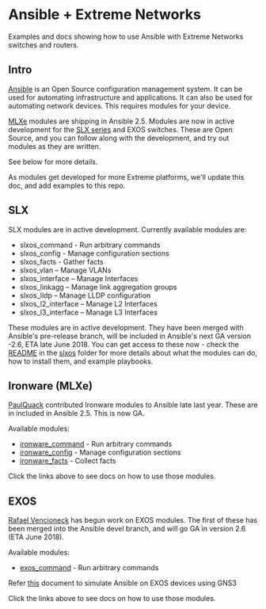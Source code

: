 # Ansible + Extreme Networks

Examples and docs showing how to use Ansible with Extreme Networks switches and routers.

## Intro

[Ansible](https://www.ansible.com) is an Open Source configuration management system. It can be used for automating infrastructure and applications. It can also be used for automating network devices. This requires modules for your device. 

[MLXe](https://www.extremenetworks.com/product/mlx-series-router/) modules are shipping in Ansible 2.5. Modules are now in active development for the [SLX series](https://www.extremenetworks.com/product/slx-9850-router/) and EXOS switches. These are Open Source, and you can follow along with the development, and try out modules as they are written. 

See below for more details.

As modules get developed for more Extreme platforms, we'll update this doc, and add examples to this repo.

## SLX

SLX modules are in active development. Currently available modules are:

* slxos\_command - Run arbitrary commands
* slxos\_config - Manage configuration sections
* slxos\_facts - Gather facts
* slxos\_vlan – Manage VLANs
* slxos\_interface – Manage Interfaces
* slxos\_linkagg – Manage link aggregation groups
* slxos\_lldp – Manage LLDP configuration
* slxos\_l2\_interface – Manage L2 Interfaces
* slxos\_l3\_interface – Manage L3 Interfaces

These modules are in active development. They have been merged with Ansible's pre-release branch, will be included in Ansible's next GA version -2.6, ETA late June 2018. 
You can get access to these now - check the [README](./slxos/README.md) in the [slxos](./slxos) folder for more details about what the modules can do, how to install them, and example playbooks.

## Ironware (MLXe)

[PaulQuack](https://github.com/PaulQuack) contributed Ironware modules to Ansible late last year. These are in included in Ansible 2.5. This is now GA.

Available modules:

* [ironware_command](http://docs.ansible.com/ansible/devel/modules/ironware_command_module.html) - Run arbitrary commands
* [ironware_config](http://docs.ansible.com/ansible/devel/modules/ironware_config_module.html) - Manage configuration sections
* [ironware_facts](http://docs.ansible.com/ansible/devel/modules/ironware_facts_module.html) - Collect facts

Click the links above to see docs on how to use those modules.

## EXOS

[Rafael Vencioneck](https://github.com/rdvencioneck) has begun work on EXOS modules. The first of these has been merged into the Ansible devel branch, and will go GA in version 2.6 (ETA June 2018). 

Available modules:

* [exos_command](https://docs.ansible.com/ansible/devel/modules/exos_command_module.html) - Run arbitrary commands

Refer [this](https://github.com/DilrajSK/ansible-extreme/blob/master/GettingStartedwithAnsibleusingGNS3.md) document to simulate Ansible on EXOS devices using GNS3

Click the links above to see docs on how to use those modules.
